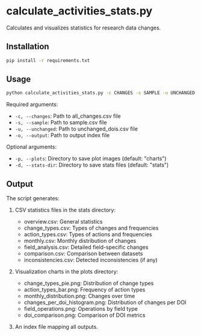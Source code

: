 # calculate_activities_stats.py

Calculates and visualizes statistics for research data changes.

## Installation

```bash
pip install -r requirements.txt
```

## Usage

```bash
python calculate_activities_stats.py -c CHANGES -s SAMPLE -u UNCHANGED -o OUTPUT [-p PLOTS] [-d STATS_DIR]
```

Required arguments:
- `-c, --changes`: Path to all_changes.csv file
- `-s, --sample`: Path to sample.csv file
- `-u, --unchanged`: Path to unchanged_dois.csv file
- `-o, --output`: Path to output index file

Optional arguments:
- `-p, --plots`: Directory to save plot images (default: "charts")
- `-d, --stats-dir`: Directory to save stats files (default: "stats")

## Output

The script generates:
1. CSV statistics files in the stats directory:
   - overview.csv: General statistics
   - change_types.csv: Types of changes and frequencies
   - action_types.csv: Types of actions and frequencies
   - monthly.csv: Monthly distribution of changes
   - field_analysis.csv: Detailed field-specific changes
   - comparison.csv: Comparison between datasets
   - inconsistencies.csv: Detected inconsistencies (if any)

2. Visualization charts in the plots directory:
   - change_types_pie.png: Distribution of change types
   - action_types_bar.png: Frequency of action types
   - monthly_distribution.png: Changes over time
   - changes_per_doi_histogram.png: Distribution of changes per DOI
   - field_operations.png: Operations by field type
   - doi_comparison.png: Comparison of DOI metrics

3. An index file mapping all outputs.
